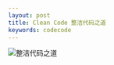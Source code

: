 ```yaml
---
layout: post
title: Clean Code 整洁代码之道
keywords: codecode 
---
```


![整洁代码之道](https://i.loli.net/2019/05/04/5ccceb33a4763.png)
